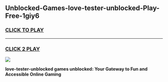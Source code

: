 
## Unblocked-Games-love-tester-unblocked-Play-Free-1giy6
<h3>
<a href="https://premium76.site?title=love-tester-unblocked&ref=10A">CLICK TO PLAY</a></h3>
<hr>

<h3>
<a href="https://premium76.site?title=love-tester-unblocked&ref=10A">CLICK 2 PLAY</a>
  
</h3>

<a href="https://premium76.site?title=love-tester-unblocked&ref=10A"><img src="https://clearcache.store/games.png"></a>


**love-tester-unblocked games unblocked: Your Gateway to Fun and Accessible Online Gaming**
